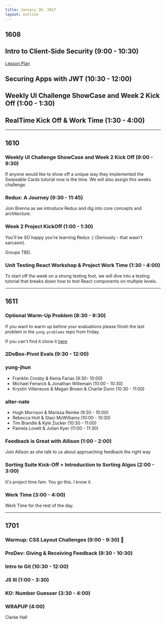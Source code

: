 ```yaml
---
title: January 30, 2017
layout: outline
---
```


## 1608

## Intro to Client-Side Security (9:00 - 10:30)

[Lesson Plan](http://frontend.turing.io/lessons/client-side-security.html)

## Securing Apps with JWT (10:30 - 12:00)

## Weekly UI Challenge ShowCase and Week 2 Kick Off (1:00 - 1:30)

## RealTime Kick Off & Work Time (1:30 - 4:00)

***

## 1610

### Weekly UI Challenge ShowCase and Week 2 Kick Off (9:00 - 9:30)
If anyone would like to show off a unique way they implemented the Swipeable Cards tutorial now is the time. We will also assign this weeks challenge.

### Redux: A Journey (9:30 - 11:45)
Join Brenna as we introduce Redux and dig into core concepts and architecture.

### Week 2 Project KickOff (1:00 - 1:30)
You'll be SO happy you're learning Redux :) (Seriously - that wasn't sarcasm).  

Groups TBD.

### Unit Testing React Workshop & Project Work Time (1:30 - 4:00)
To start off the week on a strong testing foot, we will dive into a testing tutorial that breaks down how to test React components on multiple levels.

***

## 1611

### Optional Warm-Up Problem (8:30 - 9:30)

If you want to warm up before your evaluations please finish the last problem in the `yung-problems` repo from friday.

If you can't find it clone it [here](https://github.com/joshuajhun/yung-challenges)

### 2DoBox-Pivot Evals (9:30 - 12:00)

### yung-jhun

* Franklin Crosby & Kenia Farias (9:30- 10:00)
* Michael Fenwick & Jonathan Willemain (10:00 - 10:30)
* Krystin Villeneuve & Megan Brown & Charlie Dunn (10:30 - 11:00)

### alter-nate

* Hugh Morrison & Marissa Reinke (9:30 - 10:00)
* Rebecca Holt & Staci McWilliams (10:00 - 10:30)
* Tim Brandle & Kyle Zucker (10:30 - 11:00)
* Pamela Lovett & Julian Kyer (11:00 - 11:30)

### Feedback is Great with Allison (1:00 - 2:00)

Join Allison as she talk to us about approaching feedback the right way

### Sorting Suite Kick-Off + Introduction to Sorting Algos (2:00 - 3:00)

It's project time fam.
You go this.
I know it.

### Werk Time (3:00 - 4:00)

Werk Time for the rest of the day.

***

## 1701

### Warmup: CSS Layout Challenges (9:00 - 9:30) :muscle:

### ProDev: Giving & Receiving Feedback (9:30 - 10:30)

### Intro to Git (10:30 - 12:00)

### JS III (1:00 - 3:30)

### KO: Number Guesser (3:30 - 4:00)

### WRAPUP (4:00)
Clarke Hall
